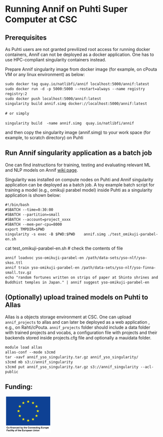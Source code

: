 
# Running Annif on Puhti Super Computer at CSC

## Prerequisites

 As Puhti users are not granted previlized root access for running docker containers, Annif can not be deployed as a docker application. One has to use HPC-compliant singularity containers instead.

Prepare Annif singularity image from docker image (for example, on cPouta VM or any linux environment) as below:

```
sudo docker tag quay.io/natlibfi/annif localhost:5000/annif:latest
sudo docker run -d -p 5000:5000 --restart=always --name registry registry:2
sudo docker push localhost:5000/annif:latest
singularity build annif.simg docker://localhost:5000/annif:latest

# or simply

singularity build  -name annif.simg  quay.io/natlibfi/annif

```

and then copy the singularity image (annif.simg) to your work space (for example, to scratch directory) on Puhti

## Run Annif singularity application as a batch job

One can find instructions for training, testing and evaluating relevant ML and NLP models on Annif [wiki page](https://github.com/NatLibFi/Annif/wiki).  

Singularity was installed on compute nodes on Puhti and Annif singularity application can be deployed as a batch job. A toy example batch script for training a model (e.g., omikuji parabel model) inside Puhti as a singularity application is shown below:

```
#!/bin/bash
#SBATCH --time=0:30:00
#SBATCH --partition=small
#SBATCH --account=project_xxxx
#SBATCH --mem-per-cpu=8000
export TMPDIR=$PWD
singularity -s exec -B $PWD:$PWD    annif.simg ./test_omikuji-parabel-en.sh

```

cat test_omikuji-parabel-en.sh # check the contents of file 

```
annif loadvoc yso-omikuji-parabel-en /path/data-sets/yso-nlf/yso-skos.ttl
annif train yso-omikuji-parabel-en /path/data-sets/yso-nlf/yso-finna-small.tsv.gz
echo "random fortunes written on strips of paper at Shinto shrines and Buddhist temples in Japan." | annif suggest yso-omikuji-parabel-en

```

## (Optionally) upload trained models on Puhti to Allas

Allas is a objects storage environment at CSC. One can upload `annif_projects` to allas and can later be deployed as a web application , e.g., on Rahti/cPouta. `annif_projects` folder should include a data folder with trained projects and vocabs,  a configuration file with  projects and their backends stored inside projects.cfg file and optionally a mauidata folder.

```
module load allas
allas-conf --mode s3cmd
tar -xavf annif_yso_singularity.tar.gz annif_yso_singularity/
s3cmd mb s3://annif_singularity
s3cmd put annif_yso_singularity.tar.gz s3://annif_singularity --acl-public

```
## Funding:

<img src="./EU_logo.png" width="30%">
